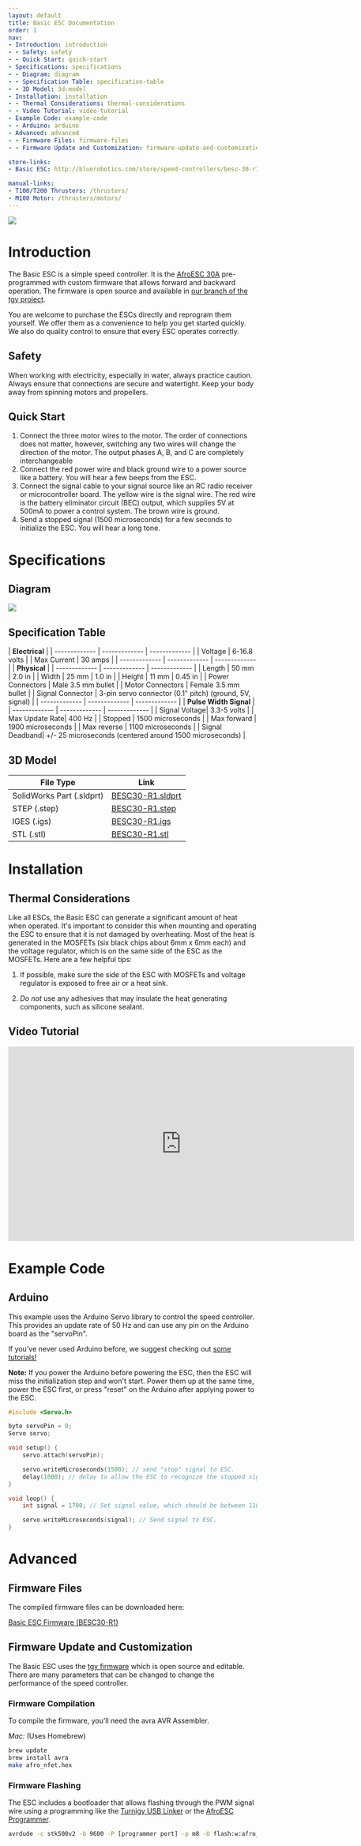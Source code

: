 ```yaml
---
layout: default
title: Basic ESC Documentation
order: 1
nav:
- Introduction: introduction
- - Safety: safety
- - Quick Start: quick-start
- Specifications: specifications
- - Diagram: diagram
- - Specification Table: specification-table
- - 3D Model: 3d-model
- Installation: installation
- - Thermal Considerations: thermal-considerations
- - Video Tutorial: video-tutorial
- Example Code: example-code
- - Arduino: arduino
- Advanced: advanced
- - Firmware Files: firmware-files
- - Firmware Update and Customization: firmware-update-and-customization

store-links:
- Basic ESC: http://bluerobotics.com/store/speed-controllers/besc-30-r1/

manual-links:
- T100/T200 Thrusters: /thrusters/
- M100 Motor: /thrusters/motors/
---
```

<img src="/assets/images/documentation/besc-side.png" class="img-responsive" style="max-width:600px" />

# Introduction

The Basic ESC is a simple speed controller. It is the [AfroESC 30A](#) pre-programmed with custom firmware that allows forward and backward operation. The firmware is open source and available in [our branch of the tgy project](http://github.com/bluerobotics/tgy).

You are welcome to purchase the ESCs directly and reprogram them yourself. We offer them as a convenience to help you get started quickly. We also do quality control to ensure that every ESC operates correctly. 

## Safety 

<i class="fa fa-exclamation-triangle fa-fw fa-2x text-warning"></i> When working with electricity, especially in water, always practice caution. Always ensure that connections are secure and watertight. Keep your body away from spinning motors and propellers.

## Quick Start

1. Connect the three motor wires to the motor. The order of connections does not matter, however, switching any two wires will change the direction of the motor. The output phases A, B, and C are completely interchangeable
2. Connect the red power wire and black ground wire to a power source like a battery. You will hear a few beeps from the ESC.
3. Connect the signal cable to your signal source like an RC radio receiver or microcontroller board. The yellow wire is the signal wire. The red wire is the battery eliminator circuit (BEC) output, which supplies 5V at 500mA to power a control system. The brown wire is ground.
4. Send a stopped signal (1500 microseconds) for a few seconds to initialize the ESC. You will hear a long tone.

# Specifications

## Diagram

<img src="/assets/images/documentation/besc-labels.png" class="img-responsive" style="max-width:800px" />

## Specification Table

|                 **Electrical**                |
| ------------- | ------------- | ------------- |
| Voltage       | 6-16.8 volts                    |
| Max Current   | 30 amps                       |
| ------------- | ------------- | ------------- |
|                  **Physical**                 |
| ------------- | ------------- | ------------- |
| Length        | 50 mm         | 2.0 in        |
| Width         | 25 mm         | 1.0 in        |
| Height        | 11 mm         | 0.45 in       |
| Power Connectors | Male 3.5 mm bullet         |
| Motor Connectors | Female 3.5 mm bullet       |
| Signal Connector | 3-pin servo connector (0.1" pitch) (ground, 5V, signal) |
| ------------- | ------------- | ------------- |
|            **Pulse Width Signal**             |
| ------------- | ------------- | ------------- |
| Signal Voltage| 3.3-5 volts                   |
| Max Update Rate| 400 Hz                       |
| Stopped       | 1500 microseconds             |
| Max forward   | 1900 microseconds             |
| Max reverse   | 1100 microseconds             |
| Signal Deadband| +/- 25 microseconds (centered around 1500 microseconds) |

## 3D Model

| File Type                  | Link                          |
| -------------------------- | ----------------------------- |
| SolidWorks Part (.sldprt)  | [BESC30-R1.sldprt](cad/BESC30-R1.sldprt) |
| STEP (.step)               | [BESC30-R1.step](cad/BESC30-R1.step)   |
| IGES (.igs)                | [BESC30-R1.igs](cad/BESC30-R1.igs) |
| STL (.stl)                 | [BESC30-R1.stl](cad/BESC30-R1.stl) |

# Installation

## Thermal Considerations

Like all ESCs, the Basic ESC can generate a significant amount of heat when operated. It's important to consider this when mounting and operating the ESC to ensure that it is not damaged by overheating. Most of the heat is generated in the MOSFETs (six black chips about 6mm x 6mm each) and the voltage regulator, which is on the same side of the ESC as the MOSFETs. Here are a few helpful tips:

1.  If possible, make sure the side of the ESC with MOSFETs and voltage regulator is exposed to free air or a heat sink.

2. *Do not* use any adhesives that may insulate the heat generating components, such as silicone sealant.

## Video Tutorial

<iframe width="700" height="393.75" src="https://www.youtube.com/embed/pFAnEkb0Qtg?list=PLZ486nvZoegusCQXQwC-5C-MzKkHBfw0d" frameborder="0" allowfullscreen></iframe>
<br />

# Example Code

## Arduino

This example uses the Arduino Servo library to control the speed controller. This provides an update rate of 50 Hz and can use any pin on the Arduino board as the "servoPin".

If you've never used Arduino before, we suggest checking out [some tutorials!](https://www.arduino.cc/en/Tutorial/HomePage)

**Note:** If you power the Arduino before powering the ESC, then the ESC will miss the initialization step and won't start. Power them up at the same time, power the ESC first, or press "reset" on the Arduino after applying power to the ESC.

~~~~~~~~~~ cpp
#include <Servo.h>

byte servoPin = 9;
Servo servo;

void setup() {
	servo.attach(servoPin);

	servo.writeMicroseconds(1500); // send "stop" signal to ESC.
	delay(1000); // delay to allow the ESC to recognize the stopped signal
}

void loop() {
	int signal = 1700; // Set signal value, which should be between 1100 and 1900

	servo.writeMicroseconds(signal); // Send signal to ESC.
}
~~~~~~~~~~~~~~~~

# Advanced

## Firmware Files

The compiled firmware files can be downloaded here: 

[<i class="fa fa-download fa-fw"></i> Basic ESC Firmware (BESC30-R1)](https://www.bluerobotics.com/downloads/besc30-r1/afro_nfet_besc30_r1.hex)

## Firmware Update and Customization

The Basic ESC uses the [tgy firmware](http://github.com/bluerobotics/tgy) which is open source and editable. There are many parameters that can be changed to change the performance of the speed controller. 

### Firmware Compilation

To compile the firmware, you'll need the avra AVR Assembler.

*Mac:* (Uses Homebrew)

~~~ bash
brew update
brew install avra
make afro_nfet.hex
~~~

### Firmware Flashing

The ESC includes a bootloader that allows flashing through the PWM signal wire using a programming like the [Turnigy USB Linker](http://www.hobbyking.com/hobbyking/store/__10628__turnigy_usb_linker_for_aquastar_super_brain.html) or the [AfroESC Programmer](http://www.hobbyking.com/hobbyking/store/__39437__afro_esc_usb_programming_tool.html). 

~~~ bash
avrdude -c stk500v2 -b 9600 -P [programmer port] -p m8 -U flash:w:afro_nfet_besc30_r1.hex:i
~~~
